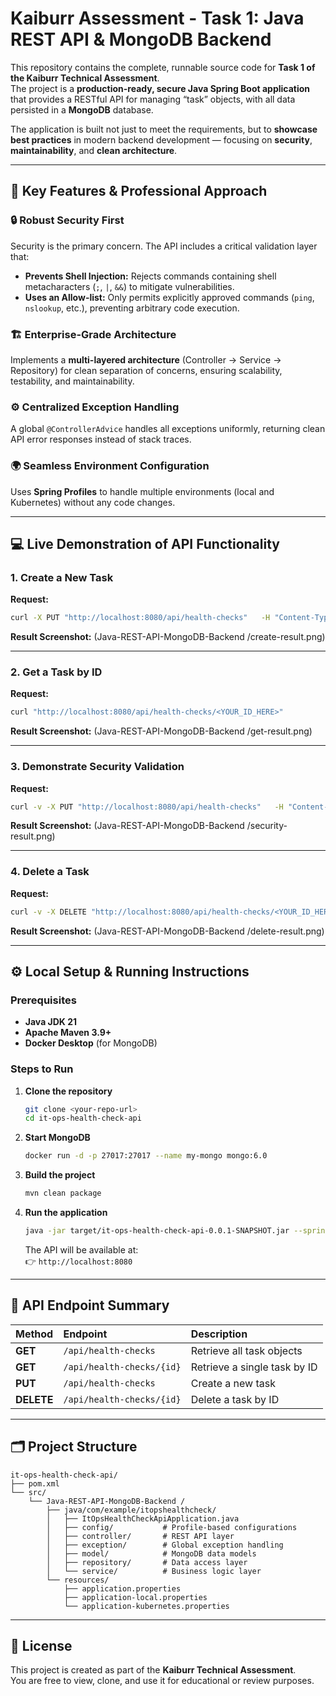 # Kaiburr Assessment - Task 1: Java REST API & MongoDB Backend

This repository contains the complete, runnable source code for **Task 1 of the Kaiburr Technical Assessment**.  
The project is a **production-ready, secure Java Spring Boot application** that provides a RESTful API for managing “task” objects, with all data persisted in a **MongoDB** database.

The application is built not just to meet the requirements, but to **showcase best practices** in modern backend development — focusing on **security**, **maintainability**, and **clean architecture**.

---

## 🚀 Key Features & Professional Approach

### 🔒 Robust Security First
Security is the primary concern. The API includes a critical validation layer that:
- **Prevents Shell Injection:** Rejects commands containing shell metacharacters (`;`, `|`, `&&`) to mitigate vulnerabilities.
- **Uses an Allow-list:** Only permits explicitly approved commands (`ping`, `nslookup`, etc.), preventing arbitrary code execution.

### 🏗️ Enterprise-Grade Architecture
Implements a **multi-layered architecture** (Controller → Service → Repository) for clean separation of concerns, ensuring scalability, testability, and maintainability.

### ⚙️ Centralized Exception Handling
A global `@ControllerAdvice` handles all exceptions uniformly, returning clean API error responses instead of stack traces.

### 🌍 Seamless Environment Configuration
Uses **Spring Profiles** to handle multiple environments (local and Kubernetes) without any code changes.

---

## 💻 Live Demonstration of API Functionality

### 1. Create a New Task
**Request:**
```bash
curl -X PUT "http://localhost:8080/api/health-checks"   -H "Content-Type: application/json"   -d '{ "name": "Google Ping", "owner": "sriji", "command": "ping -c 4 google.com" }'
```

**Result Screenshot:**
(Java-REST-API-MongoDB-Backend /create-result.png)

---

### 2. Get a Task by ID
**Request:**
```bash
curl "http://localhost:8080/api/health-checks/<YOUR_ID_HERE>"
```

**Result Screenshot:**
(Java-REST-API-MongoDB-Backend /get-result.png)

---

### 3. Demonstrate Security Validation
**Request:**
```bash
curl -v -X PUT "http://localhost:8080/api/health-checks"   -H "Content-Type: application/json"   -d '{ "name": "Malicious Command", "owner": "hacker", "command": "echo hello; rm -rf /" }'
```

**Result Screenshot:**
(Java-REST-API-MongoDB-Backend /security-result.png)

---

### 4. Delete a Task
**Request:**
```bash
curl -v -X DELETE "http://localhost:8080/api/health-checks/<YOUR_ID_HERE>"
```

**Result Screenshot:**
(Java-REST-API-MongoDB-Backend /delete-result.png)

---

## ⚙️ Local Setup & Running Instructions

### Prerequisites
- **Java JDK 21**
- **Apache Maven 3.9+**
- **Docker Desktop** (for MongoDB)

### Steps to Run
1. **Clone the repository**
   ```bash
   git clone <your-repo-url>
   cd it-ops-health-check-api
   ```

2. **Start MongoDB**
   ```bash
   docker run -d -p 27017:27017 --name my-mongo mongo:6.0
   ```

3. **Build the project**
   ```bash
   mvn clean package
   ```

4. **Run the application**
   ```bash
   java -jar target/it-ops-health-check-api-0.0.1-SNAPSHOT.jar --spring.profiles.active=local
   ```

   The API will be available at:  
   👉 `http://localhost:8080`

---

## 🧩 API Endpoint Summary

| Method | Endpoint | Description |
|:-------|:----------|:-------------|
| **GET** | `/api/health-checks` | Retrieve all task objects |
| **GET** | `/api/health-checks/{id}` | Retrieve a single task by ID |
| **PUT** | `/api/health-checks` | Create a new task |
| **DELETE** | `/api/health-checks/{id}` | Delete a task by ID |

---

## 🗂️ Project Structure

```
it-ops-health-check-api/
├── pom.xml
└── src/
    └── Java-REST-API-MongoDB-Backend /
        ├── java/com/example/itopshealthcheck/
        │   ├── ItOpsHealthCheckApiApplication.java
        │   ├── config/           # Profile-based configurations
        │   ├── controller/       # REST API layer
        │   ├── exception/        # Global exception handling
        │   ├── model/            # MongoDB data models
        │   ├── repository/       # Data access layer
        │   └── service/          # Business logic layer
        └── resources/
            ├── application.properties
            ├── application-local.properties
            └── application-kubernetes.properties
```

---

## 🧾 License
This project is created as part of the **Kaiburr Technical Assessment**.  
You are free to view, clone, and use it for educational or review purposes.
